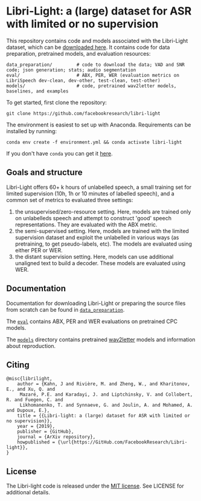 # Libri-Light: a (large) dataset for ASR with limited or no supervision


This repository contains code and models associated with the Libri-Light dataset, which can be [downloaded here](./data_preparation/README.md). It contains code for data preparation, pretrained models, and evaluation resources:


    data_preparation/         # code to download the data; VAD and SNR code; json generation; stats; audio segmentation
    eval/                     # ABX, PER, WER (evaluation metrics on LibriSpeech dev-clean, dev-other, test-clean, test-other)
    models/                   # code, pretrained wav2letter models, baselines, and examples

To get started, first clone the repository:

    git clone https://github.com/facebookresearch/libri-light

The environment is easiest to set up with Anaconda. Requirements can be installed by running:

    conda env create -f environment.yml && conda activate libri-light

If you don't have `conda` you can get it [here](https://docs.anaconda.com/anaconda/install/).

## Goals and structure

Libri-Light offers 60+ k hours of unlabelled speech, a small training set for limited supervision (10h, 1h or 10 minutes of labelled speech), and a common set of metrics to evaluated three settings:

  1. the unsupervised/zero-resource setting. Here, models are trained only on unlabelleds speech and attempt to construct 'good' speech representations. They are evaluated with the ABX metric.
  2. the semi-supervised setting. Here, models are trained with the limited supervision dataset and exploit the unlabelled in various ways (as pretraining, to get pseudo-labels, etc). The models are evaluated using either PER or WER.
  3. the distant supervision setting. Here, models can use additional unaligned text to build a decoder. These models are evaluated using WER.


## Documentation

Documentation for downloading Libri-Light or preparing the source files from scratch can be found in [`data_preparation`](./data_preparation/README.md).

The [`eval`](./eval/README.md) contains ABX, PER and WER evaluations on pretrained CPC models.

The [`models`](./models/README.md) directory contains pretrained [wav2letter](https://github.com/facebookresearch/wav2letter/) models and information about reproduction.


## Citing

    @misc{librilight,
        author = {Kahn, J and Rivière, M. and Zheng, W., and Kharitonov, E., and Xu, Q. and
         Mazaré, P.E. and Karadayi, J. and Liptchinsky, V. and Collobert, R. and Fuegen, C. and
         Likhomanenko, T. and Synnaeve, G. and Joulin, A. and Mohamed, A. and Dupoux, E.},
        title = {{Libri-light: a (large) dataset for ASR with limited or no supervision}},
        year = {2019},
        publisher = {GitHub},
        journal = {ArXiv repository},
        howpublished = {\url{https://GitHub.com/FacebookResearch/Libri-light}},
    }

## License

The Libri-light code is released under the [MIT license](https://opensource.org/licenses/MIT). See LICENSE for additional details.
